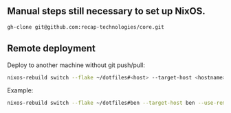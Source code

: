 ## Manual steps still necessary to set up NixOS.

```sh
gh-clone git@github.com:recap-technologies/core.git
```

## Remote deployment

Deploy to another machine without git push/pull:

```bash
nixos-rebuild switch --flake ~/dotfiles#<host> --target-host <hostname> --use-remote-sudo
```

Example:
```bash
nixos-rebuild switch --flake ~/dotfiles#ben --target-host ben --use-remote-sudo
```
